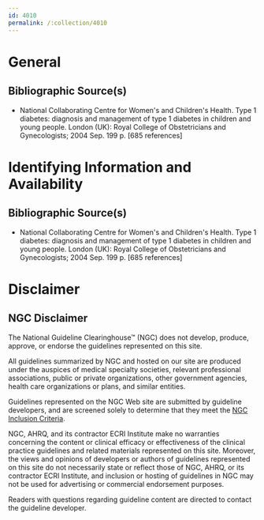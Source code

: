 ```yaml
---
id: 4010
permalink: /:collection/4010
---
```


# General

## Bibliographic Source(s)

- National Collaborating Centre for Women's and Children's Health. Type 1 diabetes: diagnosis and management of type 1 diabetes in children and young people. London (UK): Royal College of Obstetricians and Gynecologists; 2004 Sep. 199 p. [685 references]

# Identifying Information and Availability

## Bibliographic Source(s)

- National Collaborating Centre for Women's and Children's Health. Type 1 diabetes: diagnosis and management of type 1 diabetes in children and young people. London (UK): Royal College of Obstetricians and Gynecologists; 2004 Sep. 199 p. [685 references]

# Disclaimer

## NGC Disclaimer

The National Guideline Clearinghouse™ (NGC) does not develop, produce, approve, or endorse the guidelines represented on this site.

All guidelines summarized by NGC and hosted on our site are produced under the auspices of medical specialty societies, relevant professional associations, public or private organizations, other government agencies, health care organizations or plans, and similar entities.

Guidelines represented on the NGC Web site are submitted by guideline developers, and are screened solely to determine that they meet the [NGC Inclusion Criteria](/help-and-about/summaries/inclusion-criteria).

NGC, AHRQ, and its contractor ECRI Institute make no warranties concerning the content or clinical efficacy or effectiveness of the clinical practice guidelines and related materials represented on this site. Moreover, the views and opinions of developers or authors of guidelines represented on this site do not necessarily state or reflect those of NGC, AHRQ, or its contractor ECRI Institute, and inclusion or hosting of guidelines in NGC may not be used for advertising or commercial endorsement purposes.

Readers with questions regarding guideline content are directed to contact the guideline developer.

